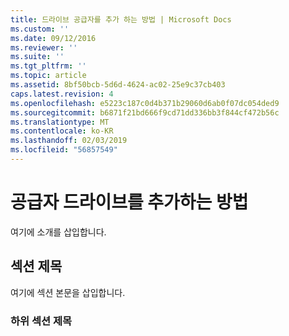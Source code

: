 ```yaml
---
title: 드라이브 공급자를 추가 하는 방법 | Microsoft Docs
ms.custom: ''
ms.date: 09/12/2016
ms.reviewer: ''
ms.suite: ''
ms.tgt_pltfrm: ''
ms.topic: article
ms.assetid: 8bf50bcb-5d6d-4624-ac02-25e9c37cb403
caps.latest.revision: 4
ms.openlocfilehash: e5223c187c0d4b371b29060d6ab0f07dc054ded9
ms.sourcegitcommit: b6871f21bd666f9cd71dd336bb3f844cf472b56c
ms.translationtype: MT
ms.contentlocale: ko-KR
ms.lasthandoff: 02/03/2019
ms.locfileid: "56857549"
---
```

# <a name="how-to-add-the-provider-drives"></a>공급자 드라이브를 추가하는 방법

여기에 소개를 삽입합니다.

## <a name="section-heading"></a>섹션 제목

 여기에 섹션 본문을 삽입합니다.

### <a name="subsection-heading"></a>하위 섹션 제목
